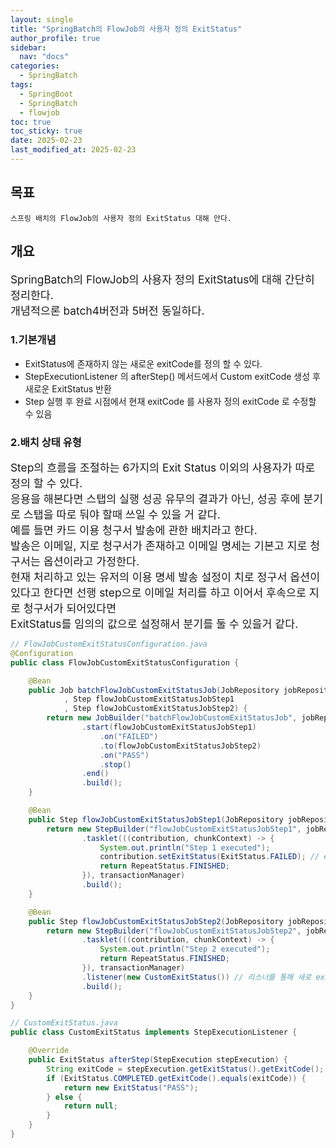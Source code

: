 ```yaml
---
layout: single
title: "SpringBatch의 FlowJob의 사용자 정의 ExitStatus"
author_profile: true
sidebar:
  nav: "docs"
categories: 
  - SpringBatch
tags:
  - SpringBoot
  - SpringBatch
  - flowjob
toc: true
toc_sticky: true
date: 2025-02-23
last_modified_at: 2025-02-23
---
```


## 목표

```
스프링 배치의 FlowJob의 사용자 정의 ExitStatus 대해 안다.
```

## 개요

<span style="font-size:13pt">
SpringBatch의 FlowJob의 사용자 정의 ExitStatus에 대해 간단히 정리한다.<br>
개념적으론 batch4버전과 5버전 동일하다.<br>
</span>

### 1.기본개념

* ExitStatus에 존재하지 않는 새로운 exitCode를 정의 할 수 있다.
* StepExecutionListener 의 afterStep() 메서드에서 Custom exitCode 생성 후 새로운 ExitStatus 반환
* Step 실행 후 완료 시점에서 현재 exitCode 를 사용자 정의 exitCode 로 수정할 수 있음

### 2.배치 상태 유형

<span style="font-size:13pt">
Step의 흐름을 조절하는 6가지의 Exit Status 이외의 사용자가 따로 정의 할 수 있다.<br>
응용을 해본다면 스탭의 실행 성공 유무의 결과가 아닌, 성공 후에 분기로 스탭을 따로 둬야 할때 쓰일 수 있을 거 같다.<br>
예를 들면 카드 이용 청구서 발송에 관한 배치라고 한다.<br>
발송은 이메일, 지로 청구서가 존재하고 이메일 명세는 기본고 지로 청구서는 옵션이라고 가정한다.<br>
현재 처리하고 있는 유저의 이용 명세 발송 설정이 치로 정구서 옵션이 있다고 한다면 선행 step으로 이메일 처리를 하고 이어서 후속으로 지로 청구서가 되어있다면<br>
ExitStatus를 임의의 값으로 설정해서 분기를 둘 수 있을거 같다.
</span>

```java
// FlowJobCustomExitStatusConfiguration.java
@Configuration
public class FlowJobCustomExitStatusConfiguration {

    @Bean
    public Job batchFlowJobCustomExitStatusJob(JobRepository jobRepository
            , Step flowJobCustomExitStatusJobStep1
            , Step flowJobCustomExitStatusJobStep2) {
        return new JobBuilder("batchFlowJobCustomExitStatusJob", jobRepository)
                .start(flowJobCustomExitStatusJobStep1)
                    .on("FAILED")
                    .to(flowJobCustomExitStatusJobStep2)
                    .on("PASS")
                    .stop()
                .end()
                .build();
    }

    @Bean
    public Step flowJobCustomExitStatusJobStep1(JobRepository jobRepository, PlatformTransactionManager transactionManager) {
        return new StepBuilder("flowJobCustomExitStatusJobStep1", jobRepository)
                .tasklet(((contribution, chunkContext) -> {
                    System.out.println("Step 1 executed");
                    contribution.setExitStatus(ExitStatus.FAILED); // exit status를 정의
                    return RepeatStatus.FINISHED;
                }), transactionManager)
                .build();
    }

    @Bean
    public Step flowJobCustomExitStatusJobStep2(JobRepository jobRepository, PlatformTransactionManager transactionManager) {
        return new StepBuilder("flowJobCustomExitStatusJobStep2", jobRepository)
                .tasklet(((contribution, chunkContext) -> {
                    System.out.println("Step 2 executed");
                    return RepeatStatus.FINISHED;
                }), transactionManager)
                .listener(new CustomExitStatus()) // 리스너를 통해 새로 exit status code를 정의
                .build();
    }
}

// CustomExitStatus.java
public class CustomExitStatus implements StepExecutionListener {

    @Override
    public ExitStatus afterStep(StepExecution stepExecution) {
        String exitCode = stepExecution.getExitStatus().getExitCode();
        if (ExitStatus.COMPLETED.getExitCode().equals(exitCode)) {
            return new ExitStatus("PASS");
        } else {
            return null;
        }
    }
}

```
